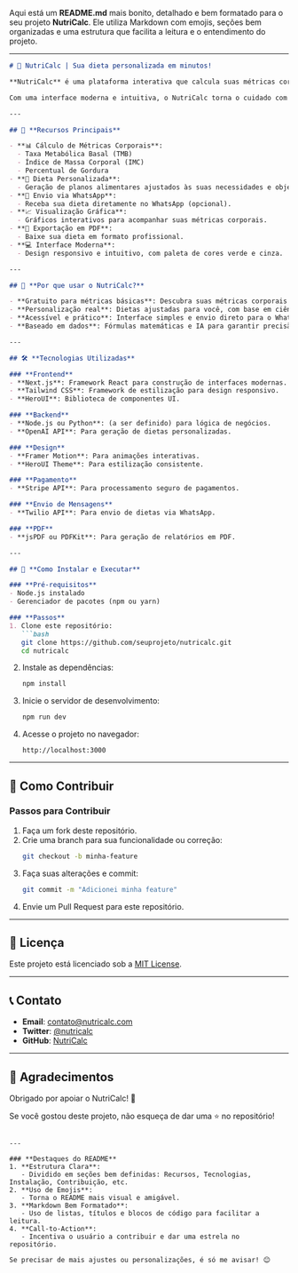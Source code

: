 Aqui está um **README.md** mais bonito, detalhado e bem formatado para o seu projeto **NutriCalc**. Ele utiliza Markdown com emojis, seções bem organizadas e uma estrutura que facilita a leitura e o entendimento do projeto.

---

```markdown
# 🥗 NutriCalc | Sua dieta personalizada em minutos!

**NutriCalc** é uma plataforma interativa que calcula suas métricas corporais (IMC, TMB e percentual de gordura) e gera uma dieta personalizada ajustada às suas necessidades. 🚀

Com uma interface moderna e intuitiva, o NutriCalc torna o cuidado com a saúde mais simples, acessível e eficiente. 💡

---

## 🌟 **Recursos Principais**

- **📊 Cálculo de Métricas Corporais**:
  - Taxa Metabólica Basal (TMB)
  - Índice de Massa Corporal (IMC)
  - Percentual de Gordura
- **🍎 Dieta Personalizada**:
  - Geração de planos alimentares ajustados às suas necessidades e objetivos.
- **📱 Envio via WhatsApp**:
  - Receba sua dieta diretamente no WhatsApp (opcional).
- **📈 Visualização Gráfica**:
  - Gráficos interativos para acompanhar suas métricas corporais.
- **💾 Exportação em PDF**:
  - Baixe sua dieta em formato profissional.
- **💻 Interface Moderna**:
  - Design responsivo e intuitivo, com paleta de cores verde e cinza.

---

## 🧐 **Por que usar o NutriCalc?**

- **Gratuito para métricas básicas**: Descubra suas métricas corporais sem custo.
- **Personalização real**: Dietas ajustadas para você, com base em ciência e inteligência artificial.
- **Acessível e prático**: Interface simples e envio direto para o WhatsApp.
- **Baseado em dados**: Fórmulas matemáticas e IA para garantir precisão.

---

## 🛠️ **Tecnologias Utilizadas**

### **Frontend**
- **Next.js**: Framework React para construção de interfaces modernas.
- **Tailwind CSS**: Framework de estilização para design responsivo.
- **HeroUI**: Biblioteca de componentes UI.

### **Backend**
- **Node.js ou Python**: (a ser definido) para lógica de negócios.
- **OpenAI API**: Para geração de dietas personalizadas.

### **Design**
- **Framer Motion**: Para animações interativas.
- **HeroUI Theme**: Para estilização consistente.

### **Pagamento**
- **Stripe API**: Para processamento seguro de pagamentos.

### **Envio de Mensagens**
- **Twilio API**: Para envio de dietas via WhatsApp.

### **PDF**
- **jsPDF ou PDFKit**: Para geração de relatórios em PDF.

---

## 🚀 **Como Instalar e Executar**

### **Pré-requisitos**
- Node.js instalado
- Gerenciador de pacotes (npm ou yarn)

### **Passos**
1. Clone este repositório:
   ```bash
   git clone https://github.com/seuprojeto/nutricalc.git
   cd nutricalc
   ```

2. Instale as dependências:
   ```bash
   npm install
   ```

3. Inicie o servidor de desenvolvimento:
   ```bash
   npm run dev
   ```

4. Acesse o projeto no navegador:
   ```
   http://localhost:3000
   ```

---

## 🤝 **Como Contribuir**

### **Passos para Contribuir**
1. Faça um fork deste repositório.
2. Crie uma branch para sua funcionalidade ou correção:
   ```bash
   git checkout -b minha-feature
   ```
3. Faça suas alterações e commit:
   ```bash
   git commit -m "Adicionei minha feature"
   ```
4. Envie um Pull Request para este repositório.

---

## 📄 **Licença**

Este projeto está licenciado sob a [MIT License](LICENSE).

---

## 📞 **Contato**

- **Email**: contato@nutricalc.com
- **Twitter**: [@nutricalc](https://twitter.com/nutricalc)
- **GitHub**: [NutriCalc](https://github.com/seuprojeto/nutricalc)

---

## 💚 **Agradecimentos**

Obrigado por apoiar o NutriCalc! 💚

Se você gostou deste projeto, não esqueça de dar uma ⭐ no repositório!
```

---

### **Destaques do README**
1. **Estrutura Clara**:
   - Dividido em seções bem definidas: Recursos, Tecnologias, Instalação, Contribuição, etc.
2. **Uso de Emojis**:
   - Torna o README mais visual e amigável.
3. **Markdown Bem Formatado**:
   - Uso de listas, títulos e blocos de código para facilitar a leitura.
4. **Call-to-Action**:
   - Incentiva o usuário a contribuir e dar uma estrela no repositório.

Se precisar de mais ajustes ou personalizações, é só me avisar! 😊